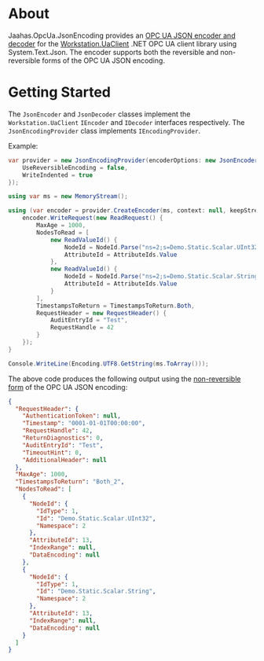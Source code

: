 ﻿# About

Jaahas.OpcUa.JsonEncoding provides an [OPC UA JSON encoder and decoder](https://reference.opcfoundation.org/Core/Part6/v105/docs/5.4) for the [Workstation.UaClient](https://github.com/convertersystems/opc-ua-client) .NET OPC UA client library using System.Text.Json. The encoder supports both the reversible and non-reversible forms of the OPC UA JSON encoding.


# Getting Started

The `JsonEncoder` and `JsonDecoder` classes implement the `Workstation.UaClient` `IEncoder` and `IDecoder` interfaces respectively. The `JsonEncodingProvider` class implements `IEncodingProvider`.

Example:

```csharp
var provider = new JsonEncodingProvider(encoderOptions: new JsonEncoderOptions() {
    UseReversibleEncoding = false,
    WriteIndented = true
});

using var ms = new MemoryStream();

using (var encoder = provider.CreateEncoder(ms, context: null, keepStreamOpen: true)) {
    encoder.WriteRequest(new ReadRequest() { 
        MaxAge = 1000,
        NodesToRead = [
            new ReadValueId() {
                NodeId = NodeId.Parse("ns=2;s=Demo.Static.Scalar.UInt32"),
                AttributeId = AttributeIds.Value
            },
            new ReadValueId() {
                NodeId = NodeId.Parse("ns=2;s=Demo.Static.Scalar.String"),
                AttributeId = AttributeIds.Value
            }
        ],
        TimestampsToReturn = TimestampsToReturn.Both,
        RequestHeader = new RequestHeader() { 
            AuditEntryId = "Test",
            RequestHandle = 42
        }
    });
}

Console.WriteLine(Encoding.UTF8.GetString(ms.ToArray()));
```

The above code produces the following output using the [non-reversible form](https://reference.opcfoundation.org/Core/Part6/v105/docs/5.4.1) of the OPC UA JSON encoding:

```json
{
  "RequestHeader": {
    "AuthenticationToken": null,
    "Timestamp": "0001-01-01T00:00:00",
    "RequestHandle": 42,
    "ReturnDiagnostics": 0,
    "AuditEntryId": "Test",
    "TimeoutHint": 0,
    "AdditionalHeader": null
  },
  "MaxAge": 1000,
  "TimestampsToReturn": "Both_2",
  "NodesToRead": [
    {
      "NodeId": {
        "IdType": 1,
        "Id": "Demo.Static.Scalar.UInt32",
        "Namespace": 2
      },
      "AttributeId": 13,
      "IndexRange": null,
      "DataEncoding": null
    },
    {
      "NodeId": {
        "IdType": 1,
        "Id": "Demo.Static.Scalar.String",
        "Namespace": 2
      },
      "AttributeId": 13,
      "IndexRange": null,
      "DataEncoding": null
    }
  ]
}
```
